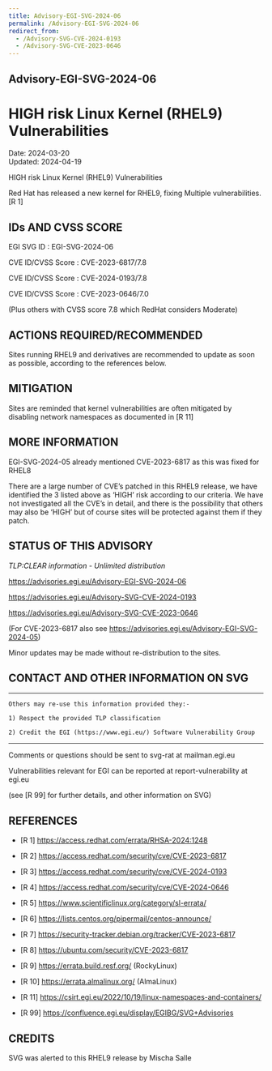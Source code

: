 ```yaml
---
title: Advisory-EGI-SVG-2024-06
permalink: /Advisory-EGI-SVG-2024-06
redirect_from:
  - /Advisory-SVG-CVE-2024-0193
  - /Advisory-SVG-CVE-2023-0646
---
```


## Advisory-EGI-SVG-2024-06

# HIGH risk Linux Kernel (RHEL9) Vulnerabilities

Date:        2024-03-20   
Updated:     2024-04-19

HIGH risk Linux Kernel (RHEL9) Vulnerabilities

Red Hat has released a new kernel for RHEL9, fixing
Multiple vulnerabilities. [R 1] 

## IDs AND CVSS SCORE

EGI SVG ID : EGI-SVG-2024-06

CVE ID/CVSS Score : CVE-2023-6817/7.8 

CVE ID/CVSS Score : CVE-2024-0193/7.8

CVE ID/CVSS Score : CVE-2023-0646/7.0

(Plus others with CVSS score 7.8 which RedHat considers Moderate)


## ACTIONS REQUIRED/RECOMMENDED

Sites running RHEL9 and derivatives are recommended to update as soon 
as possible, according to the references below.

## MITIGATION

Sites are reminded that kernel vulnerabilities are often mitigated by 
disabling network namespaces as documented in [R 11]


## MORE INFORMATION

EGI-SVG-2024-05 already mentioned CVE-2023-6817 as this was fixed for 
RHEL8 

There are a large number of CVE’s patched in this RHEL9 
release, we have identified the 3 listed above as ‘HIGH’
risk according to our criteria. We have not investigated all
the CVE’s in detail, and there is the possibility that others
may also be ‘HIGH’ but of course sites will be protected
against them if they patch.

    
## STATUS OF THIS ADVISORY
                         
_TLP:CLEAR information - Unlimited distribution_ 

https://advisories.egi.eu/Advisory-EGI-SVG-2024-06 

https://advisories.egi.eu/Advisory-SVG-CVE-2024-0193

https://advisories.egi.eu/Advisory-SVG-CVE-2023-0646

(For CVE-2023-6817 also see https://advisories.egi.eu/Advisory-EGI-SVG-2024-05)

Minor updates may be made without re-distribution to the sites.


## CONTACT AND OTHER INFORMATION ON SVG   
    
-----------------------------
    Others may re-use this information provided they:-
    
    1) Respect the provided TLP classification
    
    2) Credit the EGI (https://www.egi.eu/) Software Vulnerability Group
-----------------------------
    
Comments or questions should be sent to
	svg-rat at mailman.egi.eu

Vulnerabilities relevant for EGI can be reported at
	report-vulnerability at egi.eu
    
(see [R 99] for further details, and other information on SVG)
    
    
## REFERENCES

- [R 1] <https://access.redhat.com/errata/RHSA-2024:1248> 

- [R 2] <https://access.redhat.com/security/cve/CVE-2023-6817>
     
- [R 3] <https://access.redhat.com/security/cve/CVE-2024-0193>

- [R 4] <https://access.redhat.com/security/cve/CVE-2024-0646>

- [R 5] <https://www.scientificlinux.org/category/sl-errata/>

- [R 6] <https://lists.centos.org/pipermail/centos-announce/>

- [R 7] <https://security-tracker.debian.org/tracker/CVE-2023-6817> 
    
- [R 8] <https://ubuntu.com/security/CVE-2023-6817>

- [R 9] <https://errata.build.resf.org/>   (RockyLinux)

- [R 10] <https://errata.almalinux.org/>  (AlmaLinux)

- [R 11] <https://csirt.egi.eu/2022/10/19/linux-namespaces-and-containers/>

- [R 99] <https://confluence.egi.eu/display/EGIBG/SVG+Advisories>

## CREDITS

SVG was alerted to this RHEL9 release by Mischa Salle



